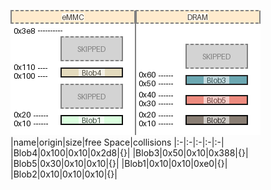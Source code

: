![memory map diagram](tests.test_docs_two_maps_cropped.png)
|name|origin|size|free Space|collisions
|:-|:-|:-|:-|:-|
|<span style='color:(197, 179, 121, 78)'>Blob4</span>|0x100|0x10|0x2d8|{}|
|<span style='color:(67, 144, 156, 163)'>Blob3</span>|0x50|0x10|0x388|{}|
|<span style='color:(234, 113, 98, 166)'>Blob5</span>|0x30|0x10|0x10|{}|
|<span style='color:(19, 255, 45, 21)'>Blob1</span>|0x10|0x10|0xe0|{}|
|<span style='color:(92, 77, 63, 127)'>Blob2</span>|0x10|0x10|0x10|{}|
